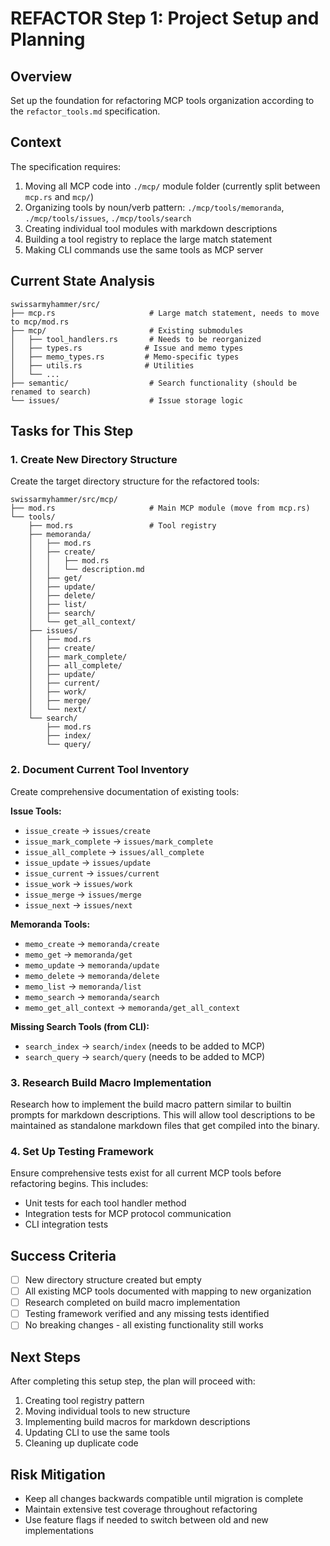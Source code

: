 # REFACTOR Step 1: Project Setup and Planning

## Overview
Set up the foundation for refactoring MCP tools organization according to the `refactor_tools.md` specification.

## Context
The specification requires:
1. Moving all MCP code into `./mcp/` module folder (currently split between `mcp.rs` and `mcp/`)
2. Organizing tools by noun/verb pattern: `./mcp/tools/memoranda`, `./mcp/tools/issues`, `./mcp/tools/search`
3. Creating individual tool modules with markdown descriptions
4. Building a tool registry to replace the large match statement
5. Making CLI commands use the same tools as MCP server

## Current State Analysis
```
swissarmyhammer/src/
├── mcp.rs                     # Large match statement, needs to move to mcp/mod.rs
├── mcp/                       # Existing submodules
│   ├── tool_handlers.rs       # Needs to be reorganized
│   ├── types.rs              # Issue and memo types
│   ├── memo_types.rs         # Memo-specific types
│   ├── utils.rs              # Utilities
│   └── ...
├── semantic/                  # Search functionality (should be renamed to search)
└── issues/                    # Issue storage logic
```

## Tasks for This Step

### 1. Create New Directory Structure
Create the target directory structure for the refactored tools:

```
swissarmyhammer/src/mcp/
├── mod.rs                     # Main MCP module (move from mcp.rs)
└── tools/
    ├── mod.rs                 # Tool registry
    ├── memoranda/
    │   ├── mod.rs
    │   ├── create/
    │   │   ├── mod.rs
    │   │   └── description.md
    │   ├── get/
    │   ├── update/
    │   ├── delete/
    │   ├── list/
    │   ├── search/
    │   └── get_all_context/
    ├── issues/
    │   ├── mod.rs
    │   ├── create/
    │   ├── mark_complete/
    │   ├── all_complete/
    │   ├── update/
    │   ├── current/
    │   ├── work/
    │   ├── merge/
    │   └── next/
    └── search/
        ├── mod.rs
        ├── index/
        └── query/
```

### 2. Document Current Tool Inventory
Create comprehensive documentation of existing tools:

**Issue Tools:**
- `issue_create` → `issues/create`
- `issue_mark_complete` → `issues/mark_complete` 
- `issue_all_complete` → `issues/all_complete`
- `issue_update` → `issues/update`
- `issue_current` → `issues/current`
- `issue_work` → `issues/work`
- `issue_merge` → `issues/merge`
- `issue_next` → `issues/next`

**Memoranda Tools:**
- `memo_create` → `memoranda/create`
- `memo_get` → `memoranda/get`
- `memo_update` → `memoranda/update`
- `memo_delete` → `memoranda/delete`
- `memo_list` → `memoranda/list`
- `memo_search` → `memoranda/search`
- `memo_get_all_context` → `memoranda/get_all_context`

**Missing Search Tools (from CLI):**
- `search_index` → `search/index` (needs to be added to MCP)
- `search_query` → `search/query` (needs to be added to MCP)

### 3. Research Build Macro Implementation
Research how to implement the build macro pattern similar to builtin prompts for markdown descriptions. This will allow tool descriptions to be maintained as standalone markdown files that get compiled into the binary.

### 4. Set Up Testing Framework
Ensure comprehensive tests exist for all current MCP tools before refactoring begins. This includes:
- Unit tests for each tool handler method
- Integration tests for MCP protocol communication
- CLI integration tests

## Success Criteria
- [ ] New directory structure created but empty
- [ ] All existing MCP tools documented with mapping to new organization
- [ ] Research completed on build macro implementation
- [ ] Testing framework verified and any missing tests identified
- [ ] No breaking changes - all existing functionality still works

## Next Steps
After completing this setup step, the plan will proceed with:
1. Creating tool registry pattern
2. Moving individual tools to new structure  
3. Implementing build macros for markdown descriptions
4. Updating CLI to use the same tools
5. Cleaning up duplicate code

## Risk Mitigation
- Keep all changes backwards compatible until migration is complete
- Maintain extensive test coverage throughout refactoring
- Use feature flags if needed to switch between old and new implementations